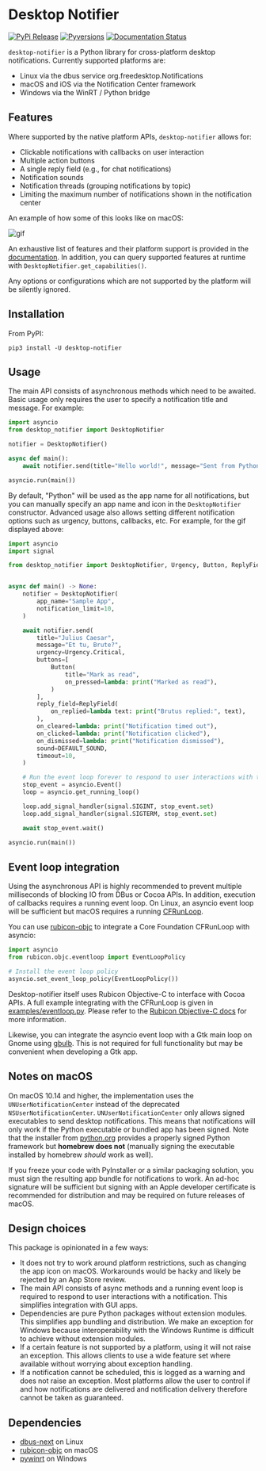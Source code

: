 
# Desktop Notifier

[![PyPi Release](https://img.shields.io/pypi/v/desktop-notifier.svg)](https://pypi.org/project/desktop-notifier/)
[![Pyversions](https://img.shields.io/pypi/pyversions/desktop-notifier.svg)](https://pypi.org/pypi/desktop-notifier/)
[![Documentation Status](https://readthedocs.org/projects/desktop-notifier/badge/?version=latest)](https://desktop-notifier.readthedocs.io/en/latest/?badge=latest)

`desktop-notifier`  is a Python library for cross-platform desktop notifications.
Currently supported platforms are:

* Linux via the dbus service org.freedesktop.Notifications
* macOS and iOS via the Notification Center framework
* Windows via the WinRT / Python bridge

## Features

Where supported by the native platform APIs, `desktop-notifier` allows for:

* Clickable notifications with callbacks on user interaction
* Multiple action buttons
* A single reply field (e.g., for chat notifications)
* Notification sounds
* Notification threads (grouping notifications by topic)
* Limiting the maximum number of notifications shown in the notification center

An example of how some of this looks like on macOS:

![gif](https://github.com/samschott/desktop-notifier/blob/main/screenshots/macOS.gif?raw=true)

An exhaustive list of features and their platform support is provided in the
[documentation](https://desktop-notifier.readthedocs.io/en/latest/background/platform_support.html).
In addition, you can query supported features at runtime with
`DesktopNotifier.get_capabilities()`.

Any options or configurations which are not supported by the platform will be silently
ignored.

## Installation

From PyPI:

```
pip3 install -U desktop-notifier
```

## Usage

The main API consists of asynchronous methods which need to be awaited. Basic usage only
requires the user to specify a notification title and message. For example:

```Python
import asyncio
from desktop_notifier import DesktopNotifier

notifier = DesktopNotifier()

async def main():
    await notifier.send(title="Hello world!", message="Sent from Python")

asyncio.run(main())
```

By default, "Python" will be used as the app name for all notifications, but you can
manually specify an app name and icon in the ``DesktopNotifier`` constructor. Advanced
usage also allows setting different notification options such as urgency, buttons,
callbacks, etc. For example, for the gif displayed above:

```Python
import asyncio
import signal

from desktop_notifier import DesktopNotifier, Urgency, Button, ReplyField, DEFAULT_SOUND


async def main() -> None:
    notifier = DesktopNotifier(
        app_name="Sample App",
        notification_limit=10,
    )

    await notifier.send(
        title="Julius Caesar",
        message="Et tu, Brute?",
        urgency=Urgency.Critical,
        buttons=[
            Button(
                title="Mark as read",
                on_pressed=lambda: print("Marked as read"),
            )
        ],
        reply_field=ReplyField(
            on_replied=lambda text: print("Brutus replied:", text),
        ),
        on_cleared=lambda: print("Notification timed out"),
        on_clicked=lambda: print("Notification clicked"),
        on_dismissed=lambda: print("Notification dismissed"),
        sound=DEFAULT_SOUND,
        timeout=10,
    )

    # Run the event loop forever to respond to user interactions with the notification.
    stop_event = asyncio.Event()
    loop = asyncio.get_running_loop()

    loop.add_signal_handler(signal.SIGINT, stop_event.set)
    loop.add_signal_handler(signal.SIGTERM, stop_event.set)

    await stop_event.wait()

asyncio.run(main())
```

## Event loop integration

Using the asynchronous API is highly recommended to prevent multiple milliseconds of
blocking IO from DBus or Cocoa APIs. In addition, execution of callbacks requires a
running event loop. On Linux, an asyncio event loop will be sufficient but macOS
requires a running [CFRunLoop](https://developer.apple.com/documentation/corefoundation/cfrunloop-rht).

You can use [rubicon-objc](https://github.com/beeware/rubicon-objc) to integrate a Core
Foundation CFRunLoop with asyncio:

```Python
import asyncio
from rubicon.objc.eventloop import EventLoopPolicy

# Install the event loop policy
asyncio.set_event_loop_policy(EventLoopPolicy())
```

Desktop-notifier itself uses Rubicon Objective-C to interface with Cocoa APIs. A full
example integrating with the CFRunLoop is given in
[examples/eventloop.py](examples/eventloop.py). Please refer to the
[Rubicon Objective-C docs](https://rubicon-objc.readthedocs.io/en/latest/how-to/async.html)
for more information.

Likewise, you can integrate the asyncio event loop with a Gtk main loop on Gnome using
[gbulb](https://pypi.org/project/gbulb). This is not required for full functionality
but may be convenient when developing a Gtk app.

## Notes on macOS

On macOS 10.14 and higher, the implementation uses the `UNUserNotificationCenter`
instead of the deprecated `NSUserNotificationCenter`. `UNUserNotificationCenter`
only allows signed executables to send desktop notifications. This means that
notifications will only work if the Python executable or bundled app has been signed.
Note that the installer from [python.org](https://python.org) provides a properly signed
Python framework but **homebrew does not** (manually signing the executable installed
by homebrew *should* work as well).

If you freeze your code with PyInstaller or a similar packaging solution, you must sign
the resulting app bundle for notifications to work. An ad-hoc signature will be
sufficient but signing with an Apple developer certificate is recommended for
distribution and may be required on future releases of macOS.

## Design choices

This package is opinionated in a few ways:

* It does not try to work around platform restrictions, such as changing the app icon on
  macOS. Workarounds would be hacky and likely be rejected by an App Store review.
* The main API consists of async methods and a running event loop is required to respond
  to user interactions with a notification. This simplifies integration with GUI apps.
* Dependencies are pure Python packages without extension modules. This simplifies app
  bundling and distribution. We make an exception for Windows because interoperability
  with the Windows Runtime is difficult to achieve without extension modules.
* If a certain feature is not supported by a platform, using it will not raise an
  exception. This allows clients to use a wide feature set where available without
  worrying about exception handling.
* If a notification cannot be scheduled, this is logged as a warning and does not raise
  an exception. Most platforms allow the user to control if and how notifications are
  delivered and notification delivery therefore cannot be taken as guaranteed.

## Dependencies

* [dbus-next](https://github.com/altdesktop/python-dbus-next) on Linux
* [rubicon-objc](https://github.com/beeware/rubicon-objc) on macOS
* [pywinrt](https://github.com/pywinrt/pywinrt) on Windows
